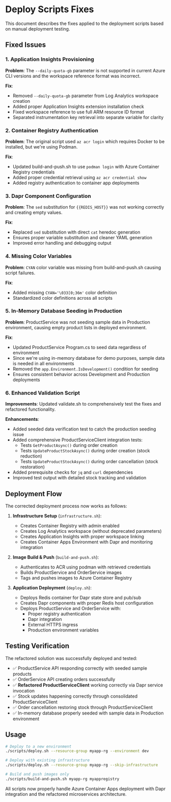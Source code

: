 # Deploy Scripts Fixes

This document describes the fixes applied to the deployment scripts based on manual deployment testing.

## Fixed Issues

### 1. Application Insights Provisioning
**Problem**: The `--daily-quota-gb` parameter is not supported in current Azure CLI versions and the workspace reference format was incorrect.

**Fix**:
- Removed `--daily-quota-gb` parameter from Log Analytics workspace creation
- Added proper Application Insights extension installation check
- Fixed workspace reference to use full ARM resource ID format
- Separated instrumentation key retrieval into separate variable for clarity

### 2. Container Registry Authentication
**Problem**: The original script used `az acr login` which requires Docker to be installed, but we're using Podman.

**Fix**:
- Updated build-and-push.sh to use `podman login` with Azure Container Registry credentials
- Added proper credential retrieval using `az acr credential show`
- Added registry authentication to container app deployments

### 3. Dapr Component Configuration
**Problem**: The `sed` substitution for `{{REDIS_HOST}}` was not working correctly and creating empty values.

**Fix**:
- Replaced `sed` substitution with direct `cat` heredoc generation
- Ensures proper variable substitution and cleaner YAML generation
- Improved error handling and debugging output

### 4. Missing Color Variables
**Problem**: `CYAN` color variable was missing from build-and-push.sh causing script failures.

**Fix**:
- Added missing `CYAN='\033[0;36m'` color definition
- Standardized color definitions across all scripts

### 5. In-Memory Database Seeding in Production
**Problem**: ProductService was not seeding sample data in Production environment, causing empty product lists in deployed environment.

**Fix**:
- Updated ProductService Program.cs to seed data regardless of environment
- Since we're using in-memory database for demo purposes, sample data is needed in all environments
- Removed the `app.Environment.IsDevelopment()` condition for seeding
- Ensures consistent behavior across Development and Production deployments

### 6. Enhanced Validation Script
**Improvements**: Updated validate.sh to comprehensively test the fixes and refactored functionality.

**Enhancements**:
- Added seeded data verification test to catch the production seeding issue
- Added comprehensive ProductServiceClient integration tests:
  - Tests `GetProductAsync()` during order creation
  - Tests `UpdateProductStockAsync()` during order creation (stock reduction)
  - Tests `UpdateProductStockAsync()` during order cancellation (stock restoration)
- Added prerequisite checks for `jq` and `curl` dependencies
- Improved test output with detailed stock tracking and validation

## Deployment Flow

The corrected deployment process now works as follows:

1. **Infrastructure Setup** (`infrastructure.sh`):
   - Creates Container Registry with admin enabled
   - Creates Log Analytics workspace (without deprecated parameters)
   - Creates Application Insights with proper workspace linking
   - Creates Container Apps Environment with Dapr and monitoring integration

2. **Image Build & Push** (`build-and-push.sh`):
   - Authenticates to ACR using podman with retrieved credentials
   - Builds ProductService and OrderService images
   - Tags and pushes images to Azure Container Registry

3. **Application Deployment** (`deploy.sh`):
   - Deploys Redis container for Dapr state store and pub/sub
   - Creates Dapr components with proper Redis host configuration
   - Deploys ProductService and OrderService with:
     - Proper registry authentication
     - Dapr integration
     - External HTTPS ingress
     - Production environment variables

## Testing Verification

The refactored solution was successfully deployed and tested:

- ✅ ProductService API responding correctly with seeded sample products
- ✅ OrderService API creating orders successfully
- ✅ **Refactored ProductServiceClient** working correctly via Dapr service invocation
- ✅ Stock updates happening correctly through consolidated ProductServiceClient
- ✅ Order cancellation restoring stock through ProductServiceClient
- ✅ In-memory database properly seeded with sample data in Production environment

## Usage

```bash
# Deploy to a new environment
./scripts/deploy.sh --resource-group myapp-rg --environment dev

# Deploy with existing infrastructure
./scripts/deploy.sh --resource-group myapp-rg --skip-infrastructure

# Build and push images only
./scripts/build-and-push.sh myapp-rg myappregistry
```

All scripts now properly handle Azure Container Apps deployment with Dapr integration and the refactored microservices architecture.
